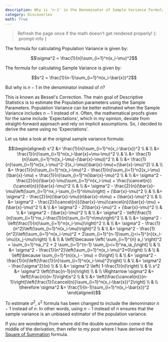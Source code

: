 ```yaml
---
description: Why is 'n-1' in the Denominator of Sample Variance Formula instead of 'n'?
category: Discoveries
math: True
---
```


> Refresh the page once if the math doesn't get rendered properly!
{: .prompt-info }

The formula for calculating Population Variance is given by:

$$\sigma^2 = \frac{1}{n}\sum_{i=1}^n(x_i-\mu)^2$$

The formula for calculating Sample Variance is given by:

$$s^2 = \frac{1}{n-1}\sum_{i=1}^n(x_i-\bar{x})^2$$

But why is $n-1$ in the denominator instead of $n$?

This is known as Bessel's Correction. The main goal of Descriptive Statistics is to estimate the Population parameters using the Sample Parameters. Population Variance can be better estimated when the Sample Variance includes $n-1$ instead of $n$. Often, the mathematical proofs given for the same include 'Expectations', which in my opinion, deviate from straight-forward approach and rely on implicit assumptions. So, I decided to derive the same using no 'Expectations'.

Let us take a look at the original sample variance formula:

$$\begin{aligned}
s^2
&= \frac{1}{n}\sum_{i=1}^n(x_i-\bar{x})^2 \\
& \\
&= \frac{1}{n}\sum_{i=1}^n(x_i-\bar{x}+\mu-\mu)^2 \\
& \\
&= \frac{1}{n}\sum_{i=1}^n((x_i-\mu)-(\bar{x}-\mu))^2 \\
& \\
&= \frac{1}{n}\sum_{i=1}^n((x_i-\mu)^2-2(x_i-\mu)(\bar{x}-\mu)+(\bar{x}-\mu)^2) \\
& \\
&= \frac{1}{n}\sum_{i=1}^n(x_i-\mu)^2 - \frac{1}{n}\sum_{i=1}^n2(x_i-\mu)(\bar{x}-\mu) + \frac{1}{n}\sum_{i=1}^n(\bar{x}-\mu)^2 \\
& \\
&= \sigma^2 - \frac{2}{n}(\bar{x}-\mu)\sum_{i=1}^n(x_i-\mu) + \frac{\cancel{n}}{\cancel{n}}(\bar{x}-\mu)^2 \\
& \\
&= \sigma^2 - \frac{2}{n}(\bar{x}-\mu)\left(\sum_{i=1}^nx_i-\sum_{i=1}^n\mu\right) + (\bar{x}-\mu)^2 \\
& \\
&= \sigma^2 - \frac{2}{n}(\bar{x}-\mu)(n\bar{x}-n\mu) + (\bar{x}-\mu)^2 \\
& \\
&= \sigma^2 - \frac{2}{\cancel{n}}(\bar{x}-\mu)\cancel{n}(\bar{x}-\mu) + (\bar{x}-\mu)^2 \\
& \\
&= \sigma^2 - 2(\bar{x}-\mu)^2 + (\bar{x}-\mu)^2 \\
& \\
&= \sigma^2 - (\bar{x}-\mu)^2 \\
& \\
&= \sigma^2 - \left(\frac{1}{n}\sum_{i=1}^nx_i-\frac{1}{n}\sum_{i=1}^n\mu\right)^2 \\
& \\
&= \sigma^2 - \left(\frac{1}{n}\sum_{i=1}^n(x_i-\mu)\right)^2 \\
& \\
&= \sigma^2 - \frac{1}{n^2}\left(\sum_{i=1}^n(x_i-\mu)\right)^2 \\
& \\
&= \sigma^2 - \frac{1}{n^2}\left(\sum_{i=1}^n(x_i-\mu)^2 + 2\sum_{i=1}^{n-1}\sum_{j=i+1}^{n}(x_i-\mu)(x_j-\mu)\right) \\
& \\
& \left[\because \left( \sum_{i=1}^{n} a_i \right)^2 = \sum_{i=1}^na_i^2 + 2 \sum_{i=1}^{n-1} \sum_{j=i+1}^na_ia_j\right] \\
& \\
&= \sigma^2 - \frac{1}{n^2}\left(\sum_{i=1}^n(x_i-\mu)^2+0\right) \\
& \\
& \left[\because \sum_{i=1}^{n}(x_i - \mu) = 0\right]
 \\
& \\
&= \sigma^2 - \frac{1}{n}\left(\frac{1}{n}\sum_{i=1}^n(x_i-\mu)^2\right) \\
& \\
&= \sigma^2 - \frac{\sigma^2}{n} \\
& \\
&= \sigma^2 \left( 1-\frac{1}{n}\right) \\
& \\
s^2 &= \sigma^2 \left(\frac{n-1}{n}\right) \\
& \\
\Rightarrow \sigma^2 &= \left(\frac{n}{n-1}\right)s^2 \\
& \\
&= \left(\frac{\cancel{n}}{n-1}\right)\left(\frac{1}{\cancel{n}}\sum_{i=1}^n(x_i-\bar{x})^2\right) \\
& \\
\therefore \sigma^2 &= \frac{1}{n-1}\sum_{i=1}^n(x_i-\bar{x})^2
\end{aligned}$$

To estimate $\sigma^2$, $s^2$ formula has been changed to include the denominator $n-1$ instead of $n$. In other words, using $n−1$ instead of $n$ ensures that the sample variance is an unbiased estimator of the population variance.

If you are wondering from where did the double summation come in the middle of the derivation, then refer to my post where I have derived the [Square of Summation](https://navam9530.github.io/posts/Square-of-Summation/) formula.